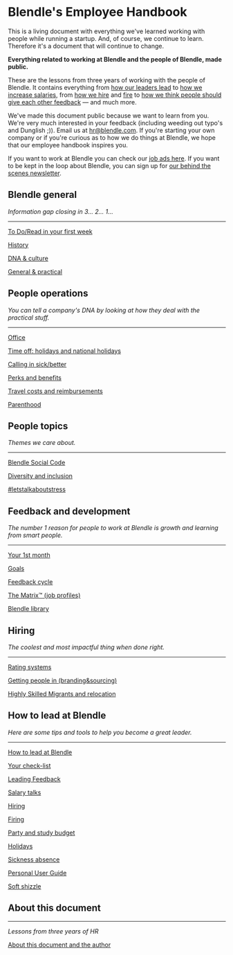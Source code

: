 # Blendle's Employee Handbook

This is a living document with everything we've learned working with people while running a startup. And, of course, we continue to learn. Therefore it's a document that will continue to change. 

**Everything related to working at Blendle and the people of Blendle, made public.**

These are the lessons from three years of working with the people of Blendle. It contains everything from [how our leaders lead](https://www.notion.so/ecfb7e647136468a9a0a32f1771a8f52?pvs=21) to [how we increase salaries](https://www.notion.so/Salary-Review-e11b6161c6d34f5c9568bb3e83ed96b6?pvs=21), from [how we hire](https://www.notion.so/Hiring-451bbcfe8d9b49438c0633326bb7af0a?pvs=21) and [fire](https://www.notion.so/Firing-5567687a2000496b8412e53cd58eed9d?pvs=21) to [how we think people should give each other feedback](https://www.notion.so/Our-Feedback-Process-eb64f1de796b4350aeab3bc068e3801f?pvs=21) — and much more.

We've made this document public because we want to learn from you. We're very much interested in your feedback (including weeding out typo's and Dunglish ;)). Email us at hr@blendle.com. If you're starting your own company or if you're curious as to how we do things at Blendle, we hope that our employee handbook inspires you.

If you want to work at Blendle you can check our [job ads here](https://blendle.homerun.co/). If you want to be kept in the loop about Blendle, you can sign up for [our behind the scenes newsletter](https://blendle.homerun.co/yes-keep-me-posted/tr/apply?token=8092d4128c306003d97dd3821bad06f2).

## Blendle general

*Information gap closing in 3... 2... 1...*

---

[To Do/Read in your first week](https://www.notion.so/To-Do-Read-in-your-first-week-78bd59dd378647daad22a1c853a4602c?pvs=21)

[History](https://www.notion.so/History-d1695f1c23854bfab37bfff5f8d85ae9?pvs=21)

[DNA & culture](https://www.notion.so/DNA-culture-97042f955e4b44e18f09960e63cb5c89?pvs=21)

[General & practical ](https://www.notion.so/General-practical-e269b57aec814317b653dc589cfdc1b6?pvs=21)

## People operations

*You can tell a company's DNA by looking at how they deal with the practical stuff.*  

---

[Office](https://www.notion.so/Office-54d454291b914438b77cab16957b3976?pvs=21)

[Time off: holidays and national holidays](https://www.notion.so/Time-off-holidays-and-national-holidays-3589f45d36314542b5684ef13c49084f?pvs=21)

[Calling in sick/better](https://www.notion.so/Calling-in-sick-better-791906192ddb48fbba192e4b071590b2?pvs=21)

[Perks and benefits](https://www.notion.so/Perks-and-benefits-d32b9da920df4cc4b34c601b75d8843c?pvs=21)

[Travel costs and reimbursements](https://www.notion.so/Travel-costs-and-reimbursements-487994a8e0ab4093af3163040151923e?pvs=21)

[Parenthood](https://www.notion.so/Parenthood-90c388aea60a403285328e9fae16a637?pvs=21)

## People topics

*Themes we care about.*

---

[Blendle Social Code](https://www.notion.so/Blendle-Social-Code-ed3dc669a6ec48e19a9aac806a19f35a?pvs=21)

[Diversity and inclusion](https://www.notion.so/Diversity-and-inclusion-bf4a2709969a44fdbe8cbde29cfc9aa6?pvs=21)

[#letstalkaboutstress](https://www.notion.so/letstalkaboutstress-cb82b27040864306861441da052f636f?pvs=21)

## Feedback and development

*The number 1 reason for people to work at Blendle is growth and learning from smart people.*

---

[Your 1st month ](https://www.notion.so/Your-1st-month-dee11e761b9346099522d32d38652769?pvs=21)

[Goals](https://www.notion.so/Goals-b3b99840a2ab4a95a5d84c451793d1f1?pvs=21)

[Feedback cycle](https://www.notion.so/Feedback-cycle-26d86fcf88664bef936b5ae9a4a447f3?pvs=21)

[The Matrix™ (job profiles)](https://www.notion.so/The-Matrix-job-profiles-bfd3b9270b784e35adf483fd66a5430e?pvs=21)

[Blendle library](https://www.notion.so/Blendle-library-5a606ebfa68e4194b9d58955fefa199d?pvs=21)

## **Hiring**

*The coolest and most impactful thing when done right.*

---

[Rating systems](https://www.notion.so/Rating-systems-45c0b3709e9847a6972eef0219b4ad19?pvs=21)

[Getting people in (branding&sourcing)](https://www.notion.so/Getting-people-in-branding-sourcing-9060087b6a084eaa8c28b826316dab6c?pvs=21)

[Highly Skilled Migrants and relocation](https://www.notion.so/Highly-Skilled-Migrants-and-relocation-3b34c563a9d54510a77271521dacb2ba?pvs=21)

## How to lead at Blendle

*Here are some tips and tools to help you become a great leader.*

---

[How to lead at Blendle ](https://www.notion.so/How-to-lead-at-Blendle-a8d162592fcf4d55b0ae67c698b661f7?pvs=21)

[Your check-list](https://www.notion.so/Your-check-list-8306a951e215446cb4223881dc344a16?pvs=21)

[Leading Feedback ](https://www.notion.so/Leading-Feedback-56f68fd3e1694e379d18dc9371f548b6?pvs=21)

[Salary talks](https://www.notion.so/Salary-talks-2e4aeac1257d4ac4ba27235f07a52024?pvs=21)

[Hiring ](https://www.notion.so/Hiring-8728572c55a6462589dd3caeee0a32e1?pvs=21)

[Firing](https://www.notion.so/Firing-498f03a4cafc4a52b23e676a364d7057?pvs=21)

[Party and study budget](https://www.notion.so/Party-and-study-budget-9efa21e843ea43078bc1102e4df9b07e?pvs=21)

[Holidays](https://www.notion.so/Holidays-628e40b474d34ebcb3df2d2d9f31c2ca?pvs=21)

[Sickness absence](https://www.notion.so/Sickness-absence-ee3cdf20be3a417da0cb64ba37b394fc?pvs=21)

[Personal User Guide](https://www.notion.so/Personal-User-Guide-ff57f44dbdf545e0aecc48c58a66f2bb?pvs=21)

[Soft shizzle](https://www.notion.so/Soft-shizzle-22519606cec24774978784e7d139ac67?pvs=21)

## About this document

---

*Lessons from three years of HR*

[About this document and the author](https://www.notion.so/About-this-document-and-the-author-fefe60dc02404903a2aa652e9eb45d05?pvs=21)